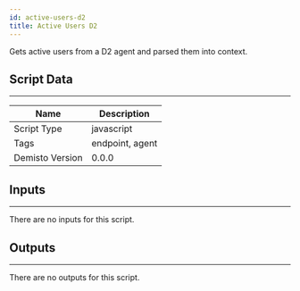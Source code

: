 ```yaml
---
id: active-users-d2
title: Active Users D2
---
```


Gets active users from a D2 agent and parsed them into context.

## Script Data
---

| **Name** | **Description** |
| --- | --- |
| Script Type | javascript |
| Tags | endpoint, agent |
| Demisto Version | 0.0.0 |

## Inputs
---
There are no inputs for this script.

## Outputs
---
There are no outputs for this script.
